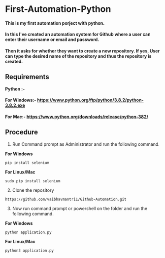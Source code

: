  # First-Automation-Python
 <h4> This is my first automation porject with python.
 <h4>In this I've created an automation system for Github where a user can enter their username or email and password.
 <h4>Then it asks for whether they want to create a new repository. If yes, User can type the desired name of the repository and thus    the repository is created.
 
 ## Requirements
 <b>Python :- </b>
 #### For Windows:- https://www.python.org/ftp/python/3.8.2/python-3.8.2.exe
 #### For Mac:- https://www.python.org/downloads/release/python-382/
 ## Procedure
1. Run Command prompt as Administrator and run the following command.

<b>For Windows</b>
```
pip install selenium
```
<b>For Linux/Mac</b>
```
sudo pip install selenium
```
2. Clone the repository
```
https://github.com/vaibhavmantri1/Github-Automation.git
```
3. Now run command prompt or powershell on the folder and run the following command.

<b>For Windows</b>
```
python application.py
```
<b>For Linux/Mac</b>
```
python3 application.py
```
